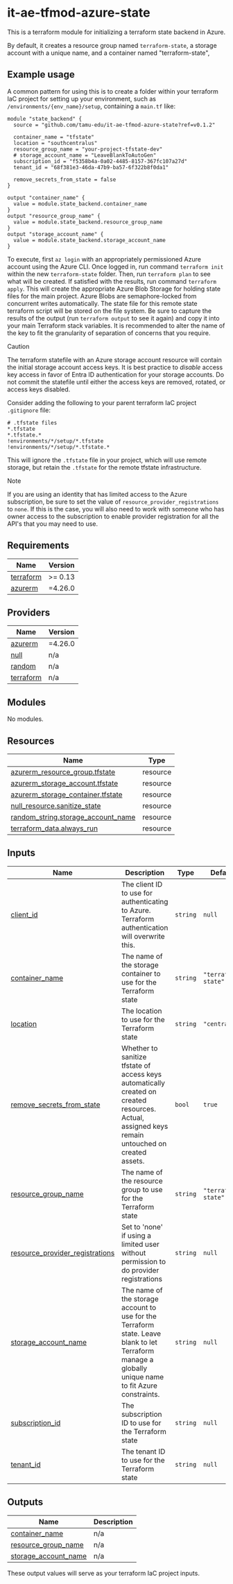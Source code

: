 # it-ae-tfmod-azure-state
This is a terraform module for initializing a terraform state backend in Azure. 

By default, it creates a resource group named `terraform-state`, a storage account with a unique name, and a container named "terraform-state", 
<!-- BEGIN_TF_DOCS -->

## Example usage

A common pattern for using this is to create a folder within your terraform IaC project for setting up your environment, such as `/environments/{env_name}/setup`, containing a `main.tf` like:

```
module "state_backend" {
  source = "github.com/tamu-edu/it-ae-tfmod-azure-state?ref=v0.1.2"

  container_name = "tfstate"
  location = "southcentralus"
  resource_group_name = "your-project-tfstate-dev"
  # storage_account_name = "LeaveBlankToAutoGen"
  subscription_id = "f5358b4a-0a02-4485-8157-367fc107a27d"
  tenant_id = "68f381e3-46da-47b9-ba57-6f322b8f0da1"

  remove_secrets_from_state = false
}

output "container_name" {
  value = module.state_backend.container_name
}
output "resource_group_name" {
  value = module.state_backend.resource_group_name
}
output "storage_account_name" {
  value = module.state_backend.storage_account_name
}
```

To execute, first `az login` with an appropriately permissioned Azure account using the Azure CLI. Once logged in, run command `terraform init` within the new `terraform-state` folder. Then, run `terraform plan` to see what will be created. If satisfied with the results, run command `terraform apply`. This will create the appropriate Azure Blob Storage for holding state files for the main project. Azure Blobs are semaphore-locked from concurrent writes automatically. The state file for this remote state terraform script will be stored on the file system. Be sure to capture the results of the output (run `terraform output` to see it again) and copy it into your main Terraform stack variables. It is recommended to alter the name of the key to fit the granularity of separation of concerns that you require.

> [!CAUTION]
> The terraform statefile with an Azure storage account resource will contain the initial storage account access keys. It is best practice to _disable_ access key access in favor of Entra ID authentication for your storage accounts. Do not commit the statefile until either the access keys are removed, rotated, or access keys disabled.

Consider adding the following to your parent terraform IaC project `.gitignore` file:
```
# .tfstate files
*.tfstate
*.tfstate.*
!environments/*/setup/*.tfstate
!environments/*/setup/*.tfstate.*
```
This will ignore the `.tfstate` file in your project, which will use remote storage, but retain the `.tfstate` for the remote tfstate infrastructure.

> [!NOTE]
> If you are using an identity that has limited access to the Azure subscription, be sure to set the value of `resource_provider_registrations` to `none`. If this is the case, you will also need to work with someone who has owner access to the subscription to enable provider registration for all the API's that you may need to use.

## Requirements

| Name | Version |
|------|---------|
| <a name="requirement_terraform"></a> [terraform](#requirement\_terraform) | >= 0.13 |
| <a name="requirement_azurerm"></a> [azurerm](#requirement\_azurerm) | =4.26.0 |

## Providers

| Name | Version |
|------|---------|
| <a name="provider_azurerm"></a> [azurerm](#provider\_azurerm) | =4.26.0 |
| <a name="provider_null"></a> [null](#provider\_null) | n/a |
| <a name="provider_random"></a> [random](#provider\_random) | n/a |
| <a name="provider_terraform"></a> [terraform](#provider\_terraform) | n/a |

## Modules

No modules.

## Resources

| Name | Type |
|------|------|
| [azurerm_resource_group.tfstate](https://registry.terraform.io/providers/hashicorp/azurerm/4.26.0/docs/resources/resource_group) | resource |
| [azurerm_storage_account.tfstate](https://registry.terraform.io/providers/hashicorp/azurerm/4.26.0/docs/resources/storage_account) | resource |
| [azurerm_storage_container.tfstate](https://registry.terraform.io/providers/hashicorp/azurerm/4.26.0/docs/resources/storage_container) | resource |
| [null_resource.sanitize_state](https://registry.terraform.io/providers/hashicorp/null/latest/docs/resources/resource) | resource |
| [random_string.storage_account_name](https://registry.terraform.io/providers/hashicorp/random/latest/docs/resources/string) | resource |
| [terraform_data.always_run](https://registry.terraform.io/providers/hashicorp/terraform/latest/docs/resources/data) | resource |

## Inputs

| Name | Description | Type | Default | Required |
|------|-------------|------|---------|:--------:|
| <a name="input_client_id"></a> [client\_id](#input\_client\_id) | The client ID to use for authenticating to Azure. Terraform authentication will overwrite this. | `string` | `null` | no |
| <a name="input_container_name"></a> [container\_name](#input\_container\_name) | The name of the storage container to use for the Terraform state | `string` | `"terraform-state"` | no |
| <a name="input_location"></a> [location](#input\_location) | The location to use for the Terraform state | `string` | `"centralus"` | no |
| <a name="input_remove_secrets_from_state"></a> [remove\_secrets\_from\_state](#input\_remove\_secrets\_from\_state) | Whether to sanitize tfstate of access keys automatically created on created resources. Actual, assigned keys remain untouched on created assets. | `bool` | `true` | no |
| <a name="input_resource_group_name"></a> [resource\_group\_name](#input\_resource\_group\_name) | The name of the resource group to use for the Terraform state | `string` | `"terraform-state"` | no |
| <a name="input_resource_provider_registrations"></a> [resource\_provider\_registrations](#input\_resource\_provider\_registrations) | Set to 'none' if using a limited user without permission to do provider registrations | `string` | `null` | no |
| <a name="input_storage_account_name"></a> [storage\_account\_name](#input\_storage\_account\_name) | The name of the storage account to use for the Terraform state. Leave blank to let Terraform manage a globally unique name to fit Azure constraints. | `string` | `null` | no |
| <a name="input_subscription_id"></a> [subscription\_id](#input\_subscription\_id) | The subscription ID to use for the Terraform state | `string` | `null` | no |
| <a name="input_tenant_id"></a> [tenant\_id](#input\_tenant\_id) | The tenant ID to use for the Terraform state | `string` | `null` | no |

## Outputs

| Name | Description |
|------|-------------|
| <a name="output_container_name"></a> [container\_name](#output\_container\_name) | n/a |
| <a name="output_resource_group_name"></a> [resource\_group\_name](#output\_resource\_group\_name) | n/a |
| <a name="output_storage_account_name"></a> [storage\_account\_name](#output\_storage\_account\_name) | n/a |

These output values will serve as your terraform IaC project inputs.

<!-- END_TF_DOCS -->
